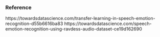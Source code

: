 <h3>Reference</h3>
https://towardsdatascience.com/transfer-learning-in-speech-emotion-recognition-d55b6616ba83
https://towardsdatascience.com/speech-emotion-recognition-using-ravdess-audio-dataset-ce19d162690
